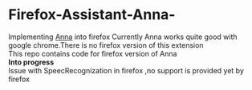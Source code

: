 # Firefox-Assistant-Anna-
Implementing [Anna](https://github.com/Anna-Assistant/Anna) into firefox
Currently Anna works quite good with google chrome.There is no firefox version of this extension<br/>
This repo contains code for firefox version of Anna<br/>
**Into progress**<br/>
Issue with SpeecRecognization in firefox ,no support is provided yet by firefox
